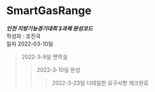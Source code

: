 # SmartGasRange

***인천 지방기능경기대회 3과제 완성코드***\
작성자 : 조진국   
일자 2022-03-10일

> 2022-3-9일 면학실
> > 2022-3-10일 완성
> > >2022-3-23일 디테일한 요구사항 체크완료
